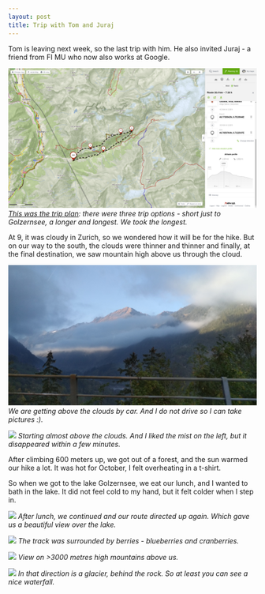 ```yaml
---
layout: post
title: Trip with Tom and Juraj
---
```


Tom is leaving next week, so the last trip with him. He also invited Juraj - a friend from FI MU who now also works at Google.

![](https://raw.githubusercontent.com/Bender250/bender250.github.io/master/images/eth/trip02/route.png)
*[This was the trip plan](https://en.mapy.cz/s/39tga): there were three trip options - short just to Golzernsee, a longer and longest. We took the longest.*

At 9, it was cloudy in Zurich, so we wondered how it will be for the hike. But on our way to the south, the clouds were thinner and thinner and finally, at the final destination, we saw mountain high above us through the cloud.

![](https://raw.githubusercontent.com/Bender250/bender250.github.io/master/images/eth/trip02/clouds.jpg)
*We are getting above the clouds by car. And I do not drive so I can take pictures :).*

![](https://raw.githubusercontent.com/Bender250/bender250.github.io/master/images/eth/trip02/lake.jpg)
*Starting almost above the clouds. And I liked the mist on the left, but it disappeared within a few minutes.*

After climbing 600 meters up, we got out of a forest, and the sun warmed our hike a lot. It was hot for October, I felt overheating in a t-shirt.

So when we got to the lake Golzernsee, we eat our lunch, and I wanted to bath in the lake. It did not feel cold to my hand, but it felt colder when I step in.

![](https://raw.githubusercontent.com/Bender250/bender250.github.io/master/images/eth/trip02/lake.jpg)
*After lunch, we continued and our route directed up again. Which gave us a beautiful view over the lake.*

![](https://raw.githubusercontent.com/Bender250/bender250.github.io/master/images/eth/trip02/berries.jpg)
*The track was surrounded by berries - blueberries and cranberries.*

![](https://raw.githubusercontent.com/Bender250/bender250.github.io/master/images/eth/trip02/mountains.jpg)
*View on >3000 metres high mountains above us.*

![](https://raw.githubusercontent.com/Bender250/bender250.github.io/master/images/eth/trip02/glacier.jpg)
*In that direction is a glacier, behind the rock. So at least you can see a nice waterfall.*
